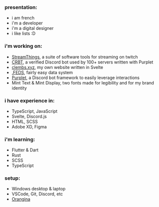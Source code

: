 ### presentation:
- i am french
- i'm a developer
- i'm a digital designer
- i like lists :D

### i'm working on:
- [StreamThings](https://github.com/Clembs/StreamThings), a suite of software tools for streaming on twitch
- [CRBT](https://crbt.ga), a verified Discord bot used by 100+ servers written with Purplet
- [clembs.xyz](https://clembs.xyz), my own website written in Svelte
- [.FEDS](https://github.com/Clembs/FEDS), fairly easy data system
- [Purplet](https://github.com/CRBT-Team/Purplet), a Discord bot framework to easily leverage interactions
- Mint Text & Mint Display, two fonts made for legibility and for my brand identity

### i have experience in:
- TypeScript, JavaScript
- Svelte, Discord.js
- HTML, SCSS
- Adobe XD, Figma

### i'm learning:
- Flutter & Dart
- Rust
- SCSS
- TypeScript

### setup:
- Windows desktop & laptop
- VSCode, Git, Discord, etc
- [Orangina](https://en.wikipedia.org/wiki/Orangina)
